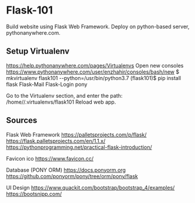 # Flask-101
Build website using Flask Web Framework. Deploy on python-based server, pythonanywhere.com.

## Setup Virtualenv
https://help.pythonanywhere.com/pages/Virtualenvs
Open new consoles https://www.pythonanywhere.com/user/enzhahir/consoles/bash/new
$ mkvirtualenv flask101 --python=/usr/bin/python3.7
(flask101)$ pip install flask Flask-Mail Flask-Login pony

Go to the Virtualenv section, and enter the path: /home/<username>/.virtualenvs/flask101
Reload web app.

## Sources
Flask Web Framework
https://palletsprojects.com/p/flask/
https://flask.palletsprojects.com/en/1.1.x/
https://pythonprogramming.net/practical-flask-introduction/

Favicon ico
https://www.favicon.cc/

Database (PONY ORM)
https://docs.ponyorm.org
https://github.com/ponyorm/pony/tree/orm/pony/flask

UI Design
https://www.quackit.com/bootstrap/bootstrap_4/examples/
https://bootsnipp.com/
